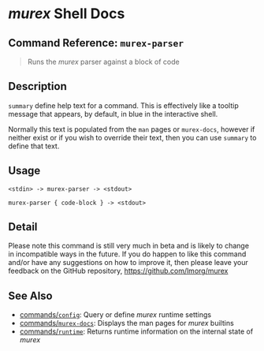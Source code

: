 # _murex_ Shell Docs

## Command Reference: `murex-parser` 

> Runs the _murex_ parser against a block of code 

## Description

`summary` define help text for a command. This is effectively like a tooltip
message that appears, by default, in blue in the interactive shell.

Normally this text is populated from the `man` pages or `murex-docs`, however
if neither exist or if you wish to override their text, then you can use
`summary` to define that text.

## Usage

    <stdin> -> murex-parser -> <stdout>
    
    murex-parser { code-block } -> <stdout>

## Detail

Please note this command is still very much in beta and is likely to change in incompatible ways in the future. If you do happen to like this command and/or have any suggestions on how to improve it, then please leave your feedback on the GitHub repository, https://github.com/lmorg/murex

## See Also

* [commands/`config`](../commands/config.md):
  Query or define _murex_ runtime settings
* [commands/`murex-docs`](../commands/murex-docs.md):
  Displays the man pages for _murex_ builtins
* [commands/`runtime`](../commands/runtime.md):
  Returns runtime information on the internal state of _murex_